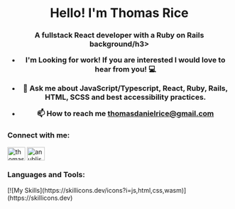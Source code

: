 <h1 align="center">Hello! I'm Thomas Rice</h1>
<h3 align="center">A fullstack React developer with a Ruby on Rails background/h3>

- I'm Looking for work! If you are interested I would love to hear from you! 💻

- 💬 Ask me about **JavaScript/Typescript, React, Ruby, Rails, HTML, SCSS and best accessibility practices.**

- 📫 How to reach me **thomasdanielrice@gmail.com**

<h3 align="left">Connect with me:</h3>
<p align="left">
<a href="https://linkedin.com/in/thomas-rice-webdev" target="blank"><img align="center" src="https://raw.githubusercontent.com/rahuldkjain/github-profile-readme-generator/master/src/images/icons/Social/linked-in-alt.svg" alt="thomas-rice-webdev" height="30" width="40" /></a>
<a href="https://instagram.com/anubliss_" target="blank"><img align="center" src="https://raw.githubusercontent.com/rahuldkjain/github-profile-readme-generator/master/src/images/icons/Social/instagram.svg" alt="anubliss_" height="30" width="40" /></a>
</p>

<h3 align="left">Languages and Tools:</h3>
[![My Skills](https://skillicons.dev/icons?i=js,html,css,wasm)](https://skillicons.dev)
